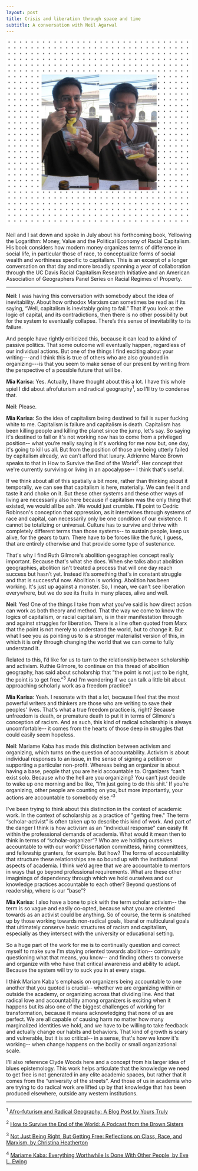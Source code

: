 ```yaml
---
layout: post
title: Crisis and liberation through space and time
subtitle: A conversation with Neil Agarwal
---
```


![1](/img/sketch-1571104411870.jpg)

Neil and I sat down and spoke in July about his forthcoming book, Yellowing the Logarithm: Money, Value and the Political Economy of Racial Capitalism. His book considers how modern money organizes terms of difference in social life, in particular those of race, to conceptualize forms of social wealth and worthiness specific to capitalism. This is an excerpt of a longer conversation on that day and more broadly spanning a year of collaboration through the UC Davis Racial Capitalism Research Initiative and an American Association of Geographers Panel Series on Racial Regimes of Property. 

*****

**Neil**: I was having this conversation with somebody about the idea of inevitability. About how orthodox Marxism can sometimes be read as if its saying, “Well, capitalism is inevitably going to fail.” That if you look at the logic of capital, and its contradictions, then there is no other possibility but for the system to eventually collapse. There’s this sense of inevitability to its failure. 

And people have rightly criticized this, because it can lead to a kind of passive politics. That some outcome will eventually happen, regardless of our individual actions. But one of the things I find exciting about your writing---and I think this is true of others who are also grounded in organizing---is that you seem to make sense of our present by writing from the perspective of a possible future that will be.

**Mia Karisa**: Yes. Actually, I have thought about this a lot. I have this whole spiel I did about afrofuturism and radical geography<sup>1</sup>, so I'll try to condense that.

**Neil**: Please.

**Mia Karisa**: So the idea of capitalism being destined to fail is super fucking white to me. Capitalism is failure and capitalism is death. Capitalism has been killing people and killing the planet since the jump, let's say. So saying it's destined to fail or it's not working now has to come from a privileged position-- what you’re really saying is it's working for me now but, one day, it's going to kill us all. But from the position of those are being utterly failed by capitalism already, we can't afford that luxury.  Adrienne Maree Brown speaks to that in How to Survive the End of the World<sup>2</sup>. Her concept that we're currently surviving or living in an apocalypse-- I think that's useful. 

If we think about all of this spatially a bit more, rather than thinking about it temporally, we can see that capitalism is here, materially. We can feel it and taste it and choke on it. But these other systems and these other ways of living are necessarily also here because if capitalism was the only thing that existed, we would all be ash. We would just crumble.  I'll point to Cedric Robinson's conception that oppression, as it intertwines through systems of race and capital, can necessarily only be one condition of our existence. It cannot be totalizing or universal.  Culture has to survive and thrive with completely different terms than those systems-- to sustain people, keep us alive, for the gears to turn. There have to be forces like the funk, I guess, that are entirely otherwise and that provide some type of sustenance. 

That's why I find Ruth Gilmore's abolition geographies concept really important. Because that's what she does.  When she talks about abolition geographies, abolition isn't treated a process that will one day reach success but hasn’t yet.  Instead it’s something that's in constant struggle and that is successful now. Abolition is working. Abolition has been working. It's just up against a monster. So, I mean, we can't see liberation everywhere, but we do see its fruits in many places, alive and well.

**Neil**: Yes! One of the things I take from what you've said is how direct action can work as both theory and method. That the way we come to know the logics of capitalism, or racial capitalism, is in their manifestation through and against struggles for liberation. There is a line often quoted from Marx that the point is not merely to understand the world, but to change it. But what I see you as pointing us to is a stronger materialist version of this, in which it is only through changing the world that we can come to fully understand it.

Related to this, I’d like for us to turn to the relationship between scholarship and activism. Ruthie Gilmore, to continue on this thread of abolition geography, has said about scholarship that “the point is not just to be right, the point is to get free.”<sup>3</sup> And I’m wondering if we can talk a little bit about approaching scholarly work as a freedom practice?

**Mia Karisa**: Yeah. I resonate with that a lot, because I feel that the most powerful writers and thinkers are those who are writing to save their peoples' lives. That's what a true freedom practice is, right?  Because unfreedom is death, or premature death to put it in terms of Gilmore's conception of racism. And as such, this kind of radical scholarship is always uncomfortable-- it comes from the hearts of those deep in struggles that could easily seem hopeless.  

**Neil**: Mariame Kaba has made this distinction between activism and organizing, which turns on the question of accountability. Activism is about individual responses to an issue, in the sense of signing a petition or supporting a particular non-profit. Whereas being an organizer is about having a base, people that you are held accountable to. Organizers “can’t exist solo. Because who the hell are you organizing? You can’t just decide to wake up one morning and be like, "I’m just going to do this shit.’ If you’re organizing, other people are counting on you, but more importantly, your actions are accountable to somebody else.”<sup>3</sup>

I've been trying to think about this distinction in the context of academic work. In the context of scholarship as a practice of "getting free." The term “scholar-activist” is often taken up to describe this kind of work. And part of the danger I think is how activism as an "individual response" can easily fit within the professional demands of academia. What would it mean then to think in terms of “scholar-organizer”? Who are we holding ourselves accountable to with our work? Dissertation committess, hiring committees, and fellowship granters, for example. But how? The forms of accountability that structure these relationships are so bound up with the institutional aspects of academia. I think we’d agree that we are accountable to mentors in ways that go beyond professional requirements. What are these other imaginings of dependency through which we hold ourselves and our knowledge practices accountable to each other? Beyond questions of readership, where is our “base”?

**Mia Karisa**: I also have a bone to pick with the term scholar activism-- the term is so vague and easily co-opted, because what you are oriented towards as an activist could be anything.  So of course, the term is snatched up by those working towards non-radical goals, liberal or multiculural goals that ultimately conserve basic structures of racism and capitalism, especially as they intersect with the university or educational setting.  

So a huge part of the work for me is to continually question and correct myself to make sure I'm staying oriented towards abolition-- continually questioning what that means, you know-- and finding others to converse and organize with who have that critical awareness and ability to adapt. Because the system will try to suck you in at every stage. 

I think Mariam Kaba's emphasis on organizers being accountable to one another that you quoted is crucial-- whether we are organizing within or outside the academy, or organizing across that dividing line.  And that radical love and accountability among organizers is exciting when it happens but its also one of the biggest challenges of working for transformation, because it means acknowledging that none of us are perfect.  We are all capable of causing harm no matter how many marginalized identities we hold, and we have to be willing to take feedback and actually change our habits and behaviors.  That kind of growth is scary and vulnerable, but it is so critical-- in a sense, that's how we know it's working-- when change happens on the bodily or small organizational scale.  

I'll also reference Clyde Woods here and a concept from his larger idea of blues epistemology. This work helps articulate that the knowledge we need to get free is not generated in any elite academic spaces, but rather that it comes from the “university of the streets”.   And those of us in academia who are trying to do radical work are lifted up by that knowledge that has been produced elsewhere, outside any western institutions.

*****

<sup>1</sup> [Afro-futurism and Radical Geography: A Blog Post by Yours Truly](https://miakd.github.io/2018-01-08-afrofuturism/)

<sup>2</sup> [How to Survive the End of the World: A Podcast from the Brown Sisters](https://www.endoftheworldshow.org/)

<sup>3</sup> [Not Just Being Right, But Getting Free: Reflections on Class, Race, and Marxism, by Christina Heatherton](https://www.versobooks.com/blogs/3317-not-just-being-right-but-getting-free-reflections-on-class-race-and-marxism)

<sup>4</sup> [Mariame Kaba: Everything Worthwhile Is Done With Other People, by Eve L. Ewing](https://adimagazine.com/articles/mariame-kaba-everything-worthwhile-is-done-with-other-people/)
